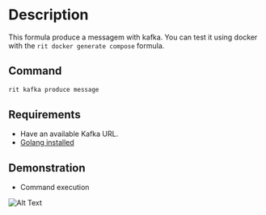 # Description

This formula produce a messagem with kafka.
You can test it using docker with the `rit docker generate compose` formula.

## Command

```bash
rit kafka produce message
```

## Requirements

- Have an available Kafka URL.
- [Golang installed](https://golang.org/doc/install)

## Demonstration

- Command execution

![Alt Text](https://github.com/ZupIT/ritchie-formulas/raw/master/kafka/consume/message/docs/kafka-produce-message.gif)
